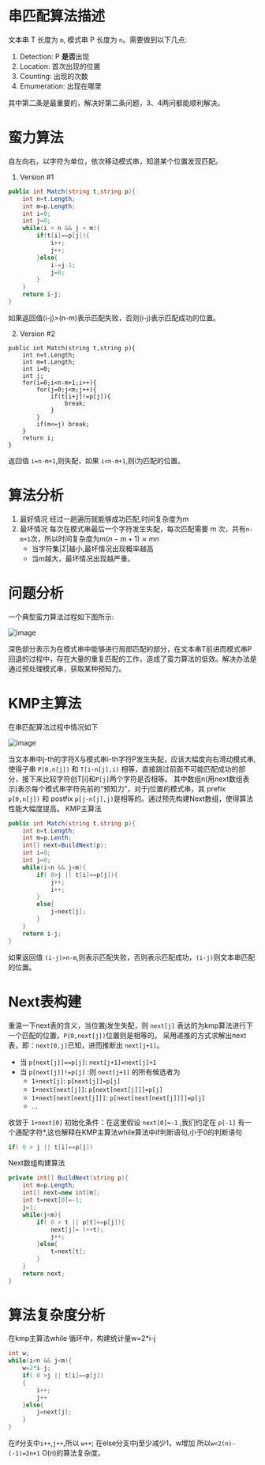 <!--
{
    "Title": "KMP 算法",
    "Image": "https://github.com/gaufung/Blog/assets/11272110/a63afc7e-95d3-498b-bc9c-92f3ad57a74b",
    "Tags": ["Algorithm"],
    "Status": "Published"
}
-->

# 串匹配算法描述

文本串 T 长度为 `m`, 模式串 P 长度为 `n`。需要做到以下几点:

1. Detection: P **是否**出现
2. Location: 首次出现的位置
3. Counting: 出现的次数
4. Emumeration: 出现在哪里

其中第二条是最重要的，解决好第二条问题，3、4两问都能顺利解决。

# 蛮力算法

自左向右，以字符为单位，依次移动模式串，知道某个位置发现匹配。

1. Version #1

```csharp
public int Match(string t,string p){
    int n=t.Length;
    int m=p.Length;
    int i=0;
    int j=0;
    while(i < n && j < m){
        if(t[i]==p[j]){
            i++;
            j++;
        }else{
            i-=j-1;
            j=0;
        }      
    }
    return i-j;
}
```

如果返回值(i-j)>(n-m)表示匹配失败，否则(i-j)表示匹配成功的位置。

2. Version #2

```Csharp
public int Match(string t,string p){
    int n=t.Length;
    int m=t.Length;
    int i=0;
    int j;
    for(i=0;i<n-m+1;i++){
        for(j=0;j<m;j++){
            if(t[i+j]!=p[j]){
                break;
            }
        }
        if(m<=j) break;
    }
    return i;
}
```

返回值 `i=n-m+1`,则失配，如果 `i<n-m+1`,则i为匹配的位置。

# 算法分析

1. 最好情况
    经过一趟遍历就能够成功匹配,时间复杂度为m
2. 最坏情况
    每次在模式串最后一个字符发生失配，每次匹配需要 m 次，共有`n-m+1`次，所以时间复杂度为$m(n-m+1)\approx mn$
    + 当字符集$|\Sigma|$越小,最坏情况出现概率越高
    + 当m越大，最坏情况出现越严重。

# 问题分析

一个典型蛮力算法过程如下图所示:

![image](https://github.com/gaufung/Blog/assets/11272110/b8a24dec-6c13-48b7-a416-1b3644d18ba3)

深色部分表示为在模式串中能够进行局部匹配的部分，在文本串T前进而模式串P回退的过程中，存在大量的重复匹配的工作，造成了蛮力算法的低效。解决办法是通过预处理模式串，获取某种预知力。

# KMP主算法

在串匹配算法过程中情况如下

![image](https://github.com/gaufung/Blog/assets/11272110/fe9a1c47-10b3-40c6-ae80-71ed3cd300fa)

当文本串中j-th的字符X与模式串i-th字符P发生失配，应该大幅度向右滑动模式串,使得子串 `P[0,n[j])` 和 `T[i-n[j],i)` 相等，直接跳过前面不可能匹配成功的部分，接下来比较字符创T[i]和`P[j]`两个字符是否相等。
其中数组n(用next数组表示)表示每个模式串字符先前的“预知力”，对于j位置的模式串，其 prefix `p[0,n[j])` 和 postfix `p[j-n[j],j)`是相等的。通过预先构建Next数组，使得算法性能大幅度提高。
KMP主算法

```C#
public int Match(string t,string p){
    int n=t.Length;
    int m=p.Lenth;
    int[] next=BuildNext(p);
    int i=0;
    int j=0;
    while(i<n && j<m){
        if( 0>j || t[i]==p[j]){
            j++;
            i++;
        }
        else{
            j=next[j];
        }
    }
    return i-j;
}
```

如果返回值 `(i-j)>n-m`,则表示匹配失败，否则表示匹配成功，`(i-j)`则文本串匹配的位置。

# Next表构建

重温一下next表的含义，当位置j发生失配，则 `next[j]` 表达的为kmp算法进行下一个匹配的位置，`P[0,next[j])`位置则是相等的。
采用递推的方式求解出next表，即：`next[0,j]`已知，进而推断出 `next[j+1]`。

- 当 `p[next[j]]==p[j]`: `next[j+1]=next[j]+1`
- 当 `p[next[j]]!=p[j]` :则 `next[j+1]` 的所有候选者为
    - `1+next[j]`: `p[next[j]]=p[j]`
    - `1+next[next[j]]`: `p[next[next[j]]]=p[j]`
    - `1+next[next[next[j]]]`: `p[next[next[next[j]]]]=p[j]`
    - ...

收敛于 `1+next[0]`
初始化条件：在这里假设 `next[0]=-1` ,我们约定在 `p[-1]` 有一个通配字符*,这也解释在KMP主算法while算法中if判断语句,小于0的判断语句

```C#
if( 0 > j || t[i]==p[j])
```

Next数组构建算法

```C#
private int[] BuildNext(string p){
    int m=p.Length;
    int[] next=new int[m];
    int t=next[0]=-1;   
    j=1;
    while(j<m){
        if( 0 > t || p[t]==p[j]){
            next[j]= (++t);
            j++;            
        }else{
            t=next[t];
        }
    }
    return next;
}
```

# 算法复杂度分析

在kmp主算法while 循环中，构建统计量w=2*i-j

```C#
int w;
while(i<n && j<m){
    w=2*i-j;
    if( 0 >j || t[i]==p[j])
    {
        i++;
        j++
    }else{
        j=next[j];
    }
}
```

在if分支中`i++`,`j++`,所以 `w++`; 在else分支中j至少减少1，w增加
所以`w<2(n)-(-1)=2n+1` O(n)的算法复杂度。
